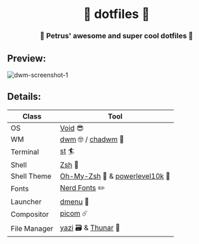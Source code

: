<div align="center">
  <h1>🐧 dotfiles 🐧</h1>
  <h3>🍙 Petrus' awesome and super cool dotfiles 🍙</h3>
</div>

## Preview:
![dwm-screenshot-1](https://github.com/user-attachments/assets/d6b06151-431c-452b-aef2-f7322d42327f)

## Details:

| Class | Tool |
------|------
| OS                 |    [Void](https://voidlinux.org/) 😎  |
| WM                 |    [dwm](https://dwm.suckless.org/) 🤓 / [chadwm](https://github.com/siduck/chadwm) 🗿 |
| Terminal           |    [st](https://st.suckless.org/) 🏄  |
| Shell              |    [Zsh](https://zsh.org/) 🐚  |
| Shell Theme        |    [Oh-My-Zsh](https://ohmyz.sh/) 🎇 & [powerlevel10k](https://github.com/romkatv/powerlevel10k) 🤤  |
| Fonts              |    [Nerd Fonts](https://www.nerdfonts.com/) ✏️  |
| Launcher           |    [dmenu](https://tools.suckless.org/dmenu/) 🚀  |
| Compositor         |    [picom](https://github.com/yshui/picom) ☄️  |
| File Manager       |    [yazi](https://github.com/sxyazi/yazi) 🗃️ & [Thunar](https://docs.xfce.org/xfce/thunar/start) 📁  |
